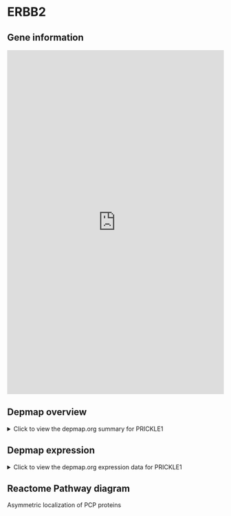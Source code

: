 <h1>ERBB2</h1>

<h2>Gene information</h2>
<iframe src="https://depmap.org/portal/gene/PRICKLE1?tab=about" style="border:none;width:100%;height:800px"></iframe>

<h2>Depmap overview</h2>
<details>
  <summary>Click to view the depmap.org summary for PRICKLE1</summary>
  <iframe src="https://depmap.org/portal/gene/PRICKLE1?tab=overview" style="border:none;width:100%;height:800px"></iframe>
</details>

<h2>Depmap expression</h2>
<details>
  <summary>Click to view the depmap.org expression data for PRICKLE1</summary>
  <iframe src="https://depmap.org/portal/gene/PRICKLE1?tab=characterization" style="border:none;width:100%;height:800px"></iframe>
</details>



<h2>Reactome Pathway diagram</h2>
Asymmetric localization of PCP proteins
<div id="diagramHolder"></div>

<script>
    //Creating the Reactome Diagram widget
    //Take into account a proxy needs to be set up in your server side pointing to www.reactome.org
    function onReactomeDiagramReady(){  //This function is automatically called when the widget code is ready to be used
        var diagram = Reactome.Diagram.create({
            "placeHolder" : "diagramHolder",
            "width" : 900,
            "height" : 500
        });

        //Initialising it to the "Hemostasis" pathway
        diagram.loadDiagram("R-HSA-4608870");

        //Adding different listeners

        diagram.onDiagramLoaded(function (loaded) {
            console.info("Loaded ", loaded);
            diagram.flagItems("BAD");
	    diagram.flagItems("Q92934");
            if (loaded == "R-HSA-4608870") diagram.selectItem("R-HSA-4608870");
        });

     }
</script>



